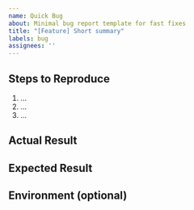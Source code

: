 ```yaml
---
name: Quick Bug
about: Minimal bug report template for fast fixes
title: "[Feature] Short summary"
labels: bug
assignees: ''
---
```


## Steps to Reproduce
1. ...
2. ...
3. ...

## Actual Result
<!-- What happened -->
<!-- Example: "Error message appears after clicking Save" -->

## Expected Result
<!-- What should happen -->
<!-- Example: "Data should be saved successfully" -->

## Environment (optional)
<!-- OS, browser/device -->
